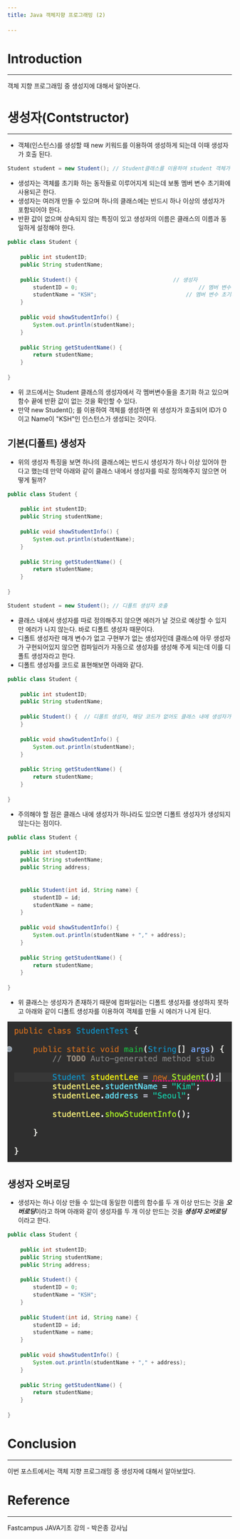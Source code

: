 ```yaml
---
title: Java 객체지향 프로그래밍 (2)

---
```




# Introduction

---

객체 지향 프로그래밍 중 생성지에 대해서 알아본다.



# 생성자(Contstructor)

---

- 객체(인스턴스)를 생성할 때 new 키워드를 이용하여 생성하게 되는데 이때 생성자가 호출 된다.

```java
Student student = new Student(); // Student클래스를 이용하여 student 객체가 생성되는데 이때 생성자 호출
```

- 생성자는 객체를 초기화 하는 동작들로 이루어지게 되는데 보통 멤버 변수 초기화에 사용되곤 한다.
- 생성자는 여러개 만들 수 있으며 하나의 클래스에는 반드시 하나 이상의 생성자가 포함되어야 한다.
- 반환 값이 없으며 상속되지 않는 특징이 있고 생성자의 이름은 클래스의 이름과 동일하게 설정해야 한다.

```java
public class Student {
	
	public int studentID;
	public String studentName;
	
	public Student() { 		  						// 생성자
		studentID = 0;										// 멤버 변수 초기화
		studentName = "KSH";							// 멤버 변수 초기화
	}

	public void showStudentInfo() {
		System.out.println(studentName);
	}
	
	public String getStudentName() {
		return studentName;
	}
	
}

```

- 위 코드에서는 Student 클래스의 생성자에서 각 멤버변수들을 초기화 하고 있으며 함수 끝에 반환 값이 없는 것을 확인할 수 있다.
- 만약 new Student(); 를 이용하여 객체를 생성하면 위 생성자가 호출되어 ID가 0이고 Name이 "KSH"인 인스턴스가 생성되는 것이다.



## 기본(디폴트) 생성자

- 위의 생성자 특징을 보면 하나의 클래스에는 반드시 생성자가 하나 이상 있어야 한다고 했는데 만약 아래와 같이 클래스 내에서 생성자를 따로 정의해주지 않으면 어떻게 될까?

````java
public class Student {
	
	public int studentID;
	public String studentName;

	public void showStudentInfo() {
		System.out.println(studentName);
	}
	
	public String getStudentName() {
		return studentName;
	}
	
}
````

```java
Student student = new Student(); // 디폴트 생성자 호출
```

- 클래스 내에서 생성자를 따로 정의해주지 않으면 에러가 날 것으로 예상할 수 있지만 에러가 나지 않는다. 바로 디폴트 생성자 때문이다.
- 디폴트 생성자란 매개 변수가 없고 구현부가 없는 생성자인데 클래스에 아무 생성자가 구현되어있지 않으면 컴파일러가 자동으로 생성자를 생성해 주게 되는데 이를 디폴트 생성자라고 한다.
- 디폴트 생성자를 코드로 표현해보면 아래와 같다.

```java
public class Student {
	
	public int studentID;
	public String studentName;
	
	public Student() { 	// 디폴트 생성자, 해당 코드가 없어도 클래스 내에 생성자가 없으면 컴파일러가 자동으로 생성해준다.
	}

	public void showStudentInfo() {
		System.out.println(studentName);
	}
	
	public String getStudentName() {
		return studentName;
	}
	
}
```

- 주의해야 할 점은 클래스 내에 생성자가 하나라도 있으면 디폴트 생성자가 생성되지 않는다는 점이다.

```java
public class Student {
	
	public int studentID;
	public String studentName;
	public String address;
	
	
	public Student(int id, String name) {
		studentID = id;
		studentName = name;
	}
	
	public void showStudentInfo() {
		System.out.println(studentName + "," + address);
	}
	
	public String getStudentName() {
		return studentName;
	}
	
}
```

- 위 클래스는 생성자가 존재하기 때문에 컴파일러는 디폴트 생성자를 생성하지 못하고 아래와 같이 디폴트 생성자를 이용하여 객체를 만들 시 에러가 나게 된다.

*![2](../assets/images/OOP/2.png)*



## 생성자 오버로딩

- 생성자는 하나 이상 만들 수 있는데 동일한 이름의 함수를 두 개 이상 만드는 것을 ***오버로딩***이라고 하며 아래와 같이 생성자를 두 개 이상 만드는 것을 ***생성자 오버로딩***이라고 한다.

```java
public class Student {
	
	public int studentID;
	public String studentName;
	public String address;
	
	public Student() { 		  						
		studentID = 0;										
		studentName = "KSH";							
	}
  
	public Student(int id, String name) {
		studentID = id;
		studentName = name;
	}
	
	public void showStudentInfo() {
		System.out.println(studentName + "," + address);
	}
	
	public String getStudentName() {
		return studentName;
	}
	
}
```



#  Conclusion

---

이번 포스트에서는 객체 지향 프로그래밍 중 생성자에 대해서 알아보았다.



# Reference

---

Fastcampus JAVA기초 강의 - 박은종 강사님
